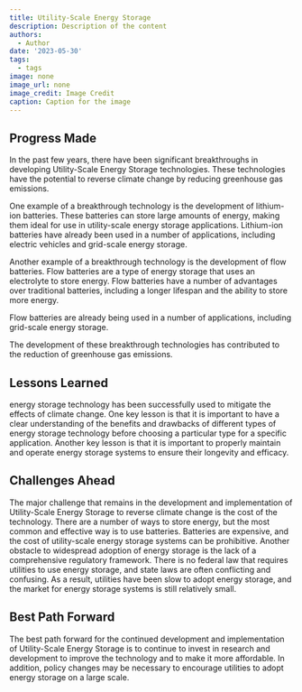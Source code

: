 ```yaml
---
title: Utility-Scale Energy Storage
description: Description of the content
authors:
  - Author
date: '2023-05-30'
tags:
  - tags
image: none
image_url: none
image_credit: Image Credit
caption: Caption for the image
---
```


## Progress Made

In the past few years, there have been significant breakthroughs in developing Utility-Scale Energy Storage technologies. These technologies have the potential to reverse climate change by reducing greenhouse gas emissions.

One example of a breakthrough technology is the development of lithium-ion batteries. These batteries can store large amounts of energy, making them ideal for use in utility-scale energy storage applications. Lithium-ion batteries have already been used in a number of applications, including electric vehicles and grid-scale energy storage.

Another example of a breakthrough technology is the development of flow batteries. Flow batteries are a type of energy storage that uses an electrolyte to store energy. Flow batteries have a number of advantages over traditional batteries, including a longer lifespan and the ability to store more energy.

Flow batteries are already being used in a number of applications, including grid-scale energy storage.

The development of these breakthrough technologies has contributed to the reduction of greenhouse gas emissions.

## Lessons Learned

energy storage technology has been successfully used to mitigate the effects of climate change. One key lesson is that it is important to have a clear understanding of the benefits and drawbacks of different types of energy storage technology before choosing a particular type for a specific application. Another key lesson is that it is important to properly maintain and operate energy storage systems to ensure their longevity and efficacy.

## Challenges Ahead

The major challenge that remains in the development and implementation of Utility-Scale Energy Storage to reverse climate change is the cost of the technology. There are a number of ways to store energy, but the most common and effective way is to use batteries. Batteries are expensive, and the cost of utility-scale energy storage systems can be prohibitive. Another obstacle to widespread adoption of energy storage is the lack of a comprehensive regulatory framework. There is no federal law that requires utilities to use energy storage, and state laws are often conflicting and confusing. As a result, utilities have been slow to adopt energy storage, and the market for energy storage systems is still relatively small.

## Best Path Forward

The best path forward for the continued development and implementation of Utility-Scale Energy Storage is to continue to invest in research and development to improve the technology and to make it more affordable. In addition, policy changes may be necessary to encourage utilities to adopt energy storage on a large scale.

